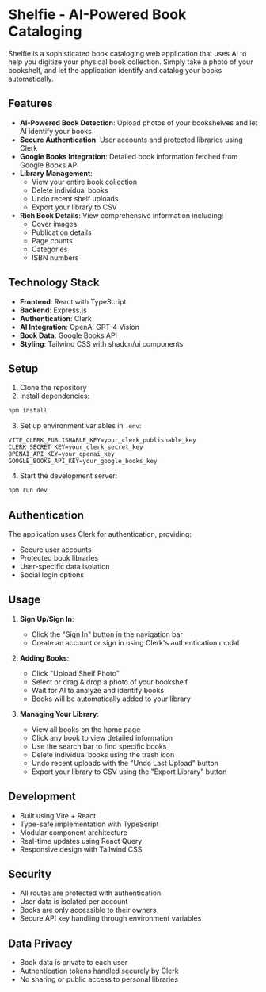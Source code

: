 # Shelfie - AI-Powered Book Cataloging

Shelfie is a sophisticated book cataloging web application that uses AI to help you digitize your physical book collection. Simply take a photo of your bookshelf, and let the application identify and catalog your books automatically.

## Features

- **AI-Powered Book Detection**: Upload photos of your bookshelves and let AI identify your books
- **Secure Authentication**: User accounts and protected libraries using Clerk
- **Google Books Integration**: Detailed book information fetched from Google Books API
- **Library Management**:
  - View your entire book collection
  - Delete individual books
  - Undo recent shelf uploads
  - Export your library to CSV
- **Rich Book Details**: View comprehensive information including:
  - Cover images
  - Publication details
  - Page counts
  - Categories
  - ISBN numbers

## Technology Stack

- **Frontend**: React with TypeScript
- **Backend**: Express.js
- **Authentication**: Clerk
- **AI Integration**: OpenAI GPT-4 Vision
- **Book Data**: Google Books API
- **Styling**: Tailwind CSS with shadcn/ui components

## Setup

1. Clone the repository
2. Install dependencies:
```bash
npm install
```

3. Set up environment variables in `.env`:
```
VITE_CLERK_PUBLISHABLE_KEY=your_clerk_publishable_key
CLERK_SECRET_KEY=your_clerk_secret_key
OPENAI_API_KEY=your_openai_key
GOOGLE_BOOKS_API_KEY=your_google_books_key
```

4. Start the development server:
```bash
npm run dev
```

## Authentication

The application uses Clerk for authentication, providing:
- Secure user accounts
- Protected book libraries
- User-specific data isolation
- Social login options

## Usage

1. **Sign Up/Sign In**:
   - Click the "Sign In" button in the navigation bar
   - Create an account or sign in using Clerk's authentication modal

2. **Adding Books**:
   - Click "Upload Shelf Photo"
   - Select or drag & drop a photo of your bookshelf
   - Wait for AI to analyze and identify books
   - Books will be automatically added to your library

3. **Managing Your Library**:
   - View all books on the home page
   - Click any book to view detailed information
   - Use the search bar to find specific books
   - Delete individual books using the trash icon
   - Undo recent uploads with the "Undo Last Upload" button
   - Export your library to CSV using the "Export Library" button

## Development

- Built using Vite + React
- Type-safe implementation with TypeScript
- Modular component architecture
- Real-time updates using React Query
- Responsive design with Tailwind CSS

## Security

- All routes are protected with authentication
- User data is isolated per account
- Books are only accessible to their owners
- Secure API key handling through environment variables

## Data Privacy

- Book data is private to each user
- Authentication tokens handled securely by Clerk
- No sharing or public access to personal libraries

